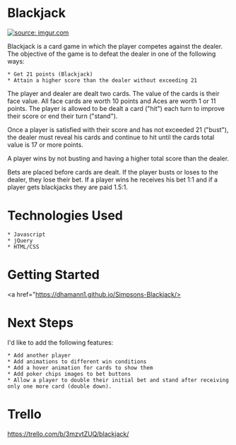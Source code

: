 # Blackjack


<a href="https://imgur.com/UqNYFFa"><img src="https://i.imgur.com/UqNYFFa.png?1" title="source: imgur.com" /></a>

Blackjack is a card game in which the player competes against the dealer. The objective of the game is to defeat the dealer in one of the following ways: 

	* Get 21 points (Blackjack) 
	* Attain a higher score than the dealer without exceeding 21 

The player and dealer are dealt two cards. The value of the cards is their face value. All face cards are worth 10 points and Aces are worth 1 or 11 points. The player is allowed to be dealt a card ("hit") each turn to improve their score or end their turn ("stand").   

Once a player is satisfied with their score and has not exceeded 21 ("bust"), the dealer must reveal his cards and continue to hit until the cards total value is 17 or more points. 

A player wins by not busting and having a higher total score than the dealer. 

Bets are placed before cards are dealt. If the player busts or loses to the dealer, they lose their bet. If a player wins he receives his bet 1:1 and if a player gets blackjacks they are paid 1.5:1. 

# Technologies Used
	* Javascript
	* jQuery
	* HTML/CSS

# Getting Started
<a href="https://dhamann1.github.io/Simpsons-Blackjack/>

	
# Next Steps
I'd like to add the following features:

	* Add another player 
	* Add animations to different win conditions
	* Add a hover animation for cards to show them 
	* Add poker chips images to bet buttons
	* Allow a player to double their initial bet and stand after receiving only one more card (double down). 

# Trello 
<a href="https://trello.com/b/3mzvtZUQ/blackjack">https://trello.com/b/3mzvtZUQ/blackjack/</a>

